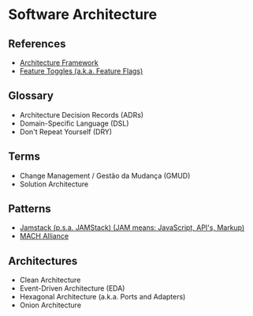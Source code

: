 # Software Architecture

<!--
https://github.com/thangchung/go-coffeeshop
https://github.com/mehdihadeli/awesome-software-architecture

https://linkedin.com/learning/paths/become-a-software-developer
https://linkedin.com/learning/software-architecture-from-developer-to-architect/wisdom-in-software-engineering
https://linkedin.com/learning/software-architecture-patterns-for-developers/best-practices-and-blueprints

https://c4model.com
-->

## References

- [Architecture Framework](./framework.md)
- [Feature Toggles (a.k.a. Feature Flags)](/feature-toggles.md)

## Glossary

- Architecture Decision Records (ADRs)
- Domain-Specific Language (DSL)
- Don't Repeat Yourself (DRY)

## Terms

- Change Management / Gestão da Mudança (GMUD)
- Solution Architecture

## Patterns

- [Jamstack (p.s.a. JAMStack) (JAM means: JavaScript, API's, Markup)](/jamstack/README.md)
- [MACH Alliance](/machalliance.md)

## Architectures

- Clean Architecture
- Event-Driven Architecture (EDA)
- Hexagonal Architecture (a.k.a. Ports and Adapters)
- Onion Architecture

<!--
Multitier Architecture
-->

